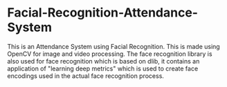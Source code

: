 # Facial-Recognition-Attendance-System

This is an Attendance System using Facial Recognition. 
This is made using OpenCV for image and video processing. 
The face recognition library is also used for face recognition which is based on dlib, it contains an application of "learning deep metrics" which is used to create face encodings used in the actual face recognition process.
